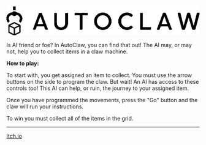 <p align="center">
    <img src="src/assets/images/logo.png" alt="autoclaw">
</p>

Is AI friend or foe? In AutoClaw, you can find that out! The AI may, or may not, help you to collect items in a claw machine.

**How to play:**

To start with, you get assigned an item to collect. You must use the arrow buttons on the side to program the claw. But wait! An AI has access to these controls too! This AI can help, or ruin, the journey to your assigned item.

Once you have programmed the movements, press the "Go" button and the claw will run your instructions.

To win you must collect all of the items in the grid.

---

[Itch.io](https://c1200.itch.io/autoclaw)